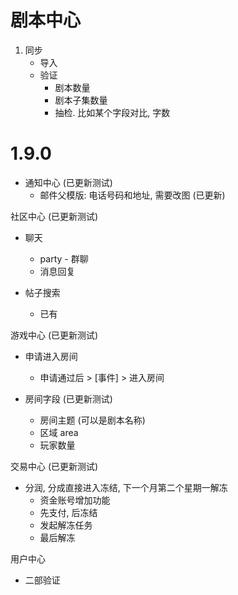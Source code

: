 # 剧本中心
1. 同步
   - 导入
   - 验证
     - 剧本数量
     - 剧本子集数量
     - 抽检. 比如某个字段对比, 字数


# 1.9.0

- 通知中心 (已更新测试)
  - 邮件父模版: 电话号码和地址, 需要改图 (已更新)


社区中心 (已更新测试)
- 聊天
  - party - 群聊
  - 消息回复

- 帖子搜索
  - 已有

游戏中心 (已更新测试)
  - 申请进入房间
    - 申请通过后 > [事件] > 进入房间

  - 房间字段 (已更新测试)
    - 房间主题 (可以是剧本名称)
    - 区域 area
    - 玩家数量

交易中心 (已更新测试)
  - 分润, 分成直接进入冻结, 下一个月第二个星期一解冻
    - 资金账号增加功能
    - 先支付, 后冻结
    - 发起解冻任务
    - 最后解冻

用户中心
  - 二部验证
  
